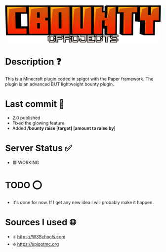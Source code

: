 ![alt text](logo.png)

# Description ❓

This is a Minecraft plugin coded in spigot with the Paper framework. The plugin is an advanced BUT lightweight bounty plugin.

# Last commit 💯

- 2.0 published
- Fixed the glowing feature
- Added **/bounty raise [target] [amount to raise by]**

# Server Status ✅

- 🟩 WORKING

# TODO ⭕

- It's done for now. If I get any new idea I will probably make it happen.

# Sources I used 🌐

- ❇️ https://W3Schools.com
- ❇️ https://spigotmc.org
